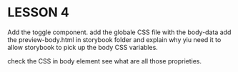 # LESSON 4

Add the toggle component.
add the globale CSS file with the body-data
add the preview-body.html in storybook folder and explain why yiu need it to allow storybook to pick up the body CSS variables.

check the CSS in body element see what are all those proprieties.
